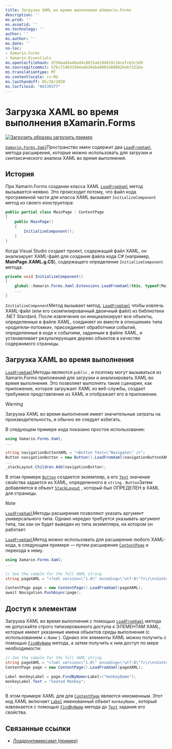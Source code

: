 ```yaml
---
title: Загрузка XAML во время выполнения вXamarin.Forms
description: ''
ms.prod: ''
ms.assetid: ''
ms.technology: ''
author: ''
ms.author: ''
ms.date: ''
no-loc:
- Xamarin.Forms
- Xamarin.Essentials
ms.openlocfilehash: d750aa84a48ad4c8015a619d819134cefc63c3d9
ms.sourcegitcommit: 57bc714633364aeb34aba9803e88802bebf321ba
ms.translationtype: MT
ms.contentlocale: ru-RU
ms.lasthandoff: 05/28/2020
ms.locfileid: "84139377"
---
```

# <a name="loading-xaml-at-runtime-in-xamarinforms"></a>Загрузка XAML во время выполнения вXamarin.Forms

[![Загрузить образец](~/media/shared/download.png) загрузить пример](https://docs.microsoft.com/samples/xamarin/xamarin-forms-samples/xaml-loadruntimexaml)

[`Xamarin.Forms.Xaml`](xref:Xamarin.Forms.Xaml)Пространство имен содержит два [`LoadFromXaml`](xref:Xamarin.Forms.Xaml.Extensions.LoadFromXaml*) метода расширения, которые можно использовать для загрузки и синтаксического анализа XAML во время выполнения.

## <a name="background"></a>История

При Xamarin.Forms создании класса XAML [`LoadFromXaml`](xref:Xamarin.Forms.Xaml.Extensions.LoadFromXaml*) метод вызывается неявно. Это происходит потому, что файл кода программной части для класса XAML вызывает `InitializeComponent` метод из своего конструктора:

```csharp
public partial class MainPage : ContentPage
{
    public MainPage()
    {
        InitializeComponent();
    }
}
```

Когда Visual Studio создает проект, содержащий файл XAML, он анализирует XAML-файл для создания файла кода C# (например, **MainPage.XAML.g.CS**), содержащего определение `InitializeComponent` метода:

```csharp
private void InitializeComponent()
{
    global::Xamarin.Forms.Xaml.Extensions.LoadFromXaml(this, typeof(MainPage));
    ...
}
```

`InitializeComponent`Метод вызывает метод, [`LoadFromXaml`](xref:Xamarin.Forms.Xaml.Extensions.LoadFromXaml*) чтобы извлечь XAML-файл (или его скомпилированный двоичный файл) из библиотеки .NET Standard. После извлечения он инициализирует все объекты, определенные в файле XAML, соединяет их вместе в отношениях типа «родители-потомки», присоединяет обработчики событий, определенные в коде к событиям, заданным в файле XAML, и устанавливает результирующее дерево объектов в качестве содержимого страницы.

## <a name="loading-xaml-at-runtime"></a>Загрузка XAML во время выполнения

[`LoadFromXaml`](xref:Xamarin.Forms.Xaml.Extensions.LoadFromXaml*)Методы являются `public` , и поэтому могут вызываться из Xamarin.Forms приложений для загрузки и анализировать XAML во время выполнения. Это позволяет выполнять такие сценарии, как приложение, которое загружает XAML из веб-службы, создает требуемое представление из XAML и отображает его в приложении.

> [!WARNING]
> Загрузка XAML во время выполнения имеет значительные затраты на производительность, и обычно ее следует избегать.

В следующем примере кода показано простое использование:

```csharp
using Xamarin.Forms.Xaml;
...

string navigationButtonXAML = "<Button Text=\"Navigate\" />";
Button navigationButton = new Button().LoadFromXaml(navigationButtonXAML);
...
_stackLayout.Children.Add(navigationButton);
```

В этом примере [`Button`](xref:Xamarin.Forms.Button) создается экземпляр, а его [`Text`](xref:Xamarin.Forms.Button.Text) значение свойства задается из XAML, определенного в `string` . `Button`Затем добавляется в объект [`StackLayout`](xref:Xamarin.Forms.StackLayout) , который был ОПРЕДЕЛЕН в XAML для страницы.

> [!NOTE]
> [`LoadFromXaml`](xref:Xamarin.Forms.Xaml.Extensions.LoadFromXaml*)Методы расширения позволяют указать аргумент универсального типа. Однако нередко требуется указывать аргумент типа, так как он будет выведен из типа экземпляра, на котором он работает.

[`LoadFromXaml`](xref:Xamarin.Forms.Xaml.Extensions.LoadFromXaml*)Метод можно использовать для расширения любого XAML-кода, в следующем примере — путем расширения [`ContentPage`](xref:Xamarin.Forms.ContentPage) и перехода к нему.

```csharp
using Xamarin.Forms.Xaml;
...

// See the sample for the full XAML string
string pageXAML = "<?xml version=\"1.0\" encoding=\"utf-8\"?>\r\n<ContentPage xmlns=\"http://xamarin.com/schemas/2014/forms\"\nxmlns:x=\"http://schemas.microsoft.com/winfx/2009/xaml\"\nx:Class=\"LoadRuntimeXAML.CatalogItemsPage\"\nTitle=\"Catalog Items\">\n</ContentPage>";

ContentPage page = new ContentPage().LoadFromXaml(pageXAML);
await Navigation.PushAsync(page);
```

## <a name="accessing-elements"></a>Доступ к элементам

Загрузка XAML во время выполнения с помощью [`LoadFromXaml`](xref:Xamarin.Forms.Xaml.Extensions.LoadFromXaml*) метода не допускайте строго типизированного доступа к ЭЛЕМЕНТАМ XAML, которые имеют указанные имена объектов среды выполнения (с использованием `x:Name` ). Однако эти элементы XAML можно получить с помощью [`FindByName`](xref:Xamarin.Forms.NameScopeExtensions.FindByName*) метода, а затем получить к ним доступ по мере необходимости:

```csharp
// See the sample for the full XAML string
string pageXAML = "<?xml version=\"1.0\" encoding=\"utf-8\"?>\r\n<ContentPage xmlns=\"http://xamarin.com/schemas/2014/forms\"\nxmlns:x=\"http://schemas.microsoft.com/winfx/2009/xaml\"\nx:Class=\"LoadRuntimeXAML.CatalogItemsPage\"\nTitle=\"Catalog Items\">\n<StackLayout>\n<Label x:Name=\"monkeyName\"\n />\n</StackLayout>\n</ContentPage>";
ContentPage page = new ContentPage().LoadFromXaml(pageXAML);

Label monkeyLabel = page.FindByName<Label>("monkeyName");
monkeyLabel.Text = "Seated Monkey";
...
```

В этом примере XAML для для [`ContentPage`](xref:Xamarin.Forms.ContentPage) является неизменным. Этот код XAML включает [`Label`](xref:Xamarin.Forms.Label) именованный объект `monkeyName` , который извлекается с помощью [`FindByName`](xref:Xamarin.Forms.NameScopeExtensions.FindByName*) метода до [`Text`](xref:Xamarin.Forms.Label.Text) задания его свойства.

## <a name="related-links"></a>Связанные ссылки

- [Лоадрунтимексамл (пример)](https://docs.microsoft.com/samples/xamarin/xamarin-forms-samples/xaml-loadruntimexaml)
